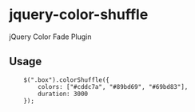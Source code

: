jquery-color-shuffle
====================

jQuery Color Fade Plugin

Usage
-----
```
	$(".box").colorShuffle({
		colors: ["#cddc7a", "#89bd69", "#69bd83"],
		duration: 3000
	});
```


